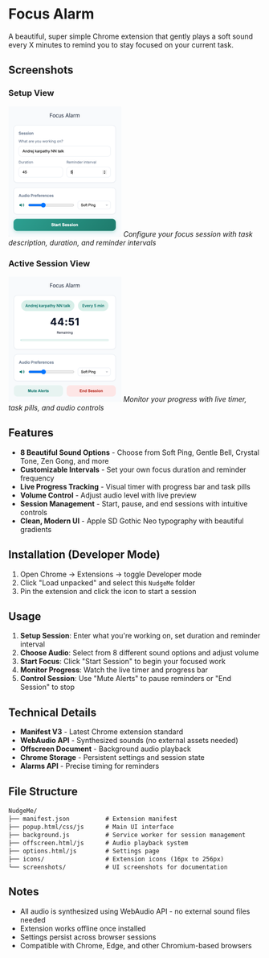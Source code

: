 # Focus Alarm 

A beautiful, super simple Chrome extension that gently plays a soft sound every X minutes to remind you to stay focused on your current task.

## Screenshots

### Setup View
![Focus Alarm Setup](screenshots/setup-view.png)
*Configure your focus session with task description, duration, and reminder intervals*

### Active Session View
![Focus Alarm Active Session](screenshots/active-session.png)
*Monitor your progress with live timer, task pills, and audio controls*

## Features

- **8 Beautiful Sound Options** - Choose from Soft Ping, Gentle Bell, Crystal Tone, Zen Gong, and more
- **Customizable Intervals** - Set your own focus duration and reminder frequency
- **Live Progress Tracking** - Visual timer with progress bar and task pills
- **Volume Control** - Adjust audio level with live preview
- **Session Management** - Start, pause, and end sessions with intuitive controls
- **Clean, Modern UI** - Apple SD Gothic Neo typography with beautiful gradients

## Installation (Developer Mode)

1. Open Chrome → Extensions → toggle Developer mode
2. Click "Load unpacked" and select this `NudgeMe` folder
3. Pin the extension and click the icon to start a session

## Usage

1. **Setup Session**: Enter what you're working on, set duration and reminder interval
2. **Choose Audio**: Select from 8 different sound options and adjust volume
3. **Start Focus**: Click "Start Session" to begin your focused work
4. **Monitor Progress**: Watch the live timer and progress bar
5. **Control Session**: Use "Mute Alerts" to pause reminders or "End Session" to stop

## Technical Details

- **Manifest V3** - Latest Chrome extension standard
- **WebAudio API** - Synthesized sounds (no external assets needed)
- **Offscreen Document** - Background audio playback
- **Chrome Storage** - Persistent settings and session state
- **Alarms API** - Precise timing for reminders

## File Structure

```
NudgeMe/
├── manifest.json          # Extension manifest
├── popup.html/css/js      # Main UI interface
├── background.js          # Service worker for session management
├── offscreen.html/js      # Audio playback system
├── options.html/js        # Settings page
├── icons/                 # Extension icons (16px to 256px)
└── screenshots/           # UI screenshots for documentation
```

## Notes

- All audio is synthesized using WebAudio API - no external sound files needed
- Extension works offline once installed
- Settings persist across browser sessions
- Compatible with Chrome, Edge, and other Chromium-based browsers


